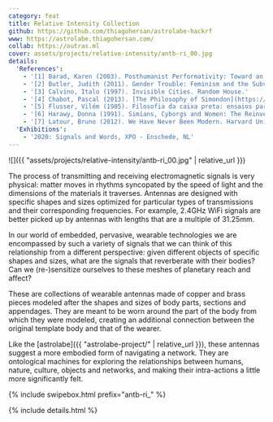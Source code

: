 ```yaml
---
category: feat
title: Relative Intensity Collection
github: https://github.com/thiagohersan/astrolabe-hackrf
www: https://astrolabe.thiagohersan.com/
collab: https://outras.ml
cover: assets/projects/relative-intensity/antb-ri_00.jpg
details:
  'References':
    - '[1] Barad, Karen (2003). Posthumanist Performativity: Toward an Understanding of How Matter Comes to Matter. Signs, 28(3), 801–831.'
    - '[2] Butler, Judith (2011). Gender Trouble: Feminism and the Subversion of Identity. Routledge.'
    - '[3] Calvino, Italo (1997). Invisible Cities. Random House.'
    - '[4] Chabot, Pascal (2013). [The Philosophy of Simondon](https://www.scribd.com/document/209029369/){:target="_blank"}. Bloomsbury Academic.'
    - '[5] Flusser, Vilém (1985). Filosofia da caixa preta: ensaios para uma futura filosofia da fotografia.'
    - '[6] Harawy, Donna (1991). Simians, Cyborgs and Women: The Reinvention of Nature. Routledge.'
    - '[7] Latour, Bruno (2012). We Have Never Been Modern. Harvard University Press.'
  'Exhibitions':
    - '2020: Signals and Words, XPO - Enschede, NL'
---
```

![]({{ "assets/projects/relative-intensity/antb-ri_00.jpg" | relative_url }})

The process of transmitting and receiving electromagnetic signals is very physical: matter moves in rhythms syncopated by the speed of light and the dimensions of the materials it traverses. Antennas are designed with specific shapes and sizes optimized for particular types of transmissions and their corresponding frequencies.  For example, 2.4GHz WiFi signals are better picked up by antennas with lengths that are a multiple of 31.25mm. 

In our world of embedded, pervasive, wearable technologies we are encompassed by such a variety of signals that we can think of this relationship from a different perspective: given different objects of specific shapes and sizes, what are the signals that reverberate with their bodies? Can we (re-)sensitize ourselves to these meshes of planetary reach and affect?

These are collections of wearable antennas made of copper and brass pieces modeled after the shapes and sizes of body parts, sections and appendages. They are meant to be worn around the part of the body from which they were modeled, creating an additional connection between the original template body and that of the wearer.

Like the [astrolabe]({{ "astrolabe-project/" | relative_url }}), these antennas suggest a more embodied form of navigating a network. They are ontological machines for exploring the relationships between humans, nature, culture, objects and networks, and making their intra-actions a little more significantly felt.

{% include swipebox.html prefix="antb-ri_" %}

{% include details.html %}
